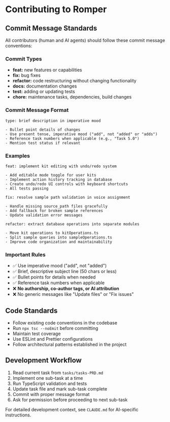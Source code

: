 # Contributing to Romper

## Commit Message Standards

All contributors (human and AI agents) should follow these commit message conventions:

### Commit Types

- **feat:** new features or capabilities
- **fix:** bug fixes
- **refactor:** code restructuring without changing functionality
- **docs:** documentation changes
- **test:** adding or updating tests
- **chore:** maintenance tasks, dependencies, build changes

### Commit Message Format

```
type: brief description in imperative mood

- Bullet point details of changes
- Use present tense, imperative mood ("add", not "added" or "adds")
- Reference task numbers when applicable (e.g., "Task 5.0")
- Mention test status if relevant
```

### Examples

```
feat: implement kit editing with undo/redo system

- Add editable mode toggle for user kits
- Implement action history tracking in database
- Create undo/redo UI controls with keyboard shortcuts
- All tests passing

fix: resolve sample path validation in voice assignment

- Handle missing source_path files gracefully
- Add fallback for broken sample references
- Update validation error messages

refactor: extract database operations into separate modules

- Move kit operations to kitOperations.ts
- Split sample queries into sampleOperations.ts
- Improve code organization and maintainability
```

### Important Rules

- ✅ Use imperative mood ("add", not "added")
- ✅ Brief, descriptive subject line (50 chars or less)
- ✅ Bullet points for details when needed
- ✅ Reference task numbers when applicable
- ❌ **No authorship, co-author tags, or AI attribution**
- ❌ No generic messages like "Update files" or "Fix issues"

## Code Standards

- Follow existing code conventions in the codebase
- Run `npx tsc --noEmit` before committing
- Maintain test coverage
- Use ESLint and Prettier configurations
- Follow architectural patterns established in the project

## Development Workflow

1. Read current task from `tasks/tasks-PRD.md`
2. Implement one sub-task at a time
3. Run TypeScript validation and tests
4. Update task file and mark sub-task complete
5. Commit with proper message format
6. Ask for permission before proceeding to next sub-task

For detailed development context, see `CLAUDE.md` for AI-specific instructions.
